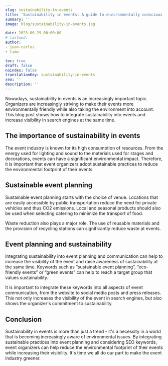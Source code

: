 ```yaml
---
slug: sustainability-in-events
title: 'Sustainability in events: A guide to environmentally conscious event planning'
summary: ''
image: blog/sustainability-in-events.jpg

date: 2023-06-29 00:00:00
# lastmod: 
author:
- juan-carlos
- timo

toc: true
draft: false
noindex: false
translationKey: sustainability-in-events
seo: ''
description: ''
---
```

Nowadays, sustainability in events is an increasingly important topic. Organizers are increasingly striving to make their events more environmentally friendly while also taking the environment into account. This blog post shows how to integrate sustainability into events and increase visibility in search engines at the same time.

## The importance of sustainability in events

The event industry is known for its high consumption of resources. From the energy used for lighting and sound to the materials used for stages and decorations, events can have a significant environmental impact. Therefore, it is important that event organizers adopt sustainable practices to reduce the environmental footprint of their events.

## Sustainable event planning

Sustainable event planning starts with the choice of venue. Locations that are easily accessible by public transportation reduce the need for private vehicles and thus CO2 emissions. Local and seasonal products should also be used when selecting catering to minimize the transport of food.

Waste reduction also plays a major role. The use of reusable materials and the provision of recycling stations can significantly reduce waste at events.

## Event planning and sustainability

Integrating sustainability into event planning and communication can help to increase the visibility of the event and raise awareness of sustainability at the same time. Keywords such as “sustainable event planning”, “eco-friendly events” or “green events” can help to reach a target group that values sustainability.

It is important to integrate these keywords into all aspects of event communication, from the website to social media posts and press releases. This not only increases the visibility of the event in search engines, but also shows the organizer's commitment to sustainability.

## Conclusion

Sustainability in events is more than just a trend - it's a necessity in a world that is becoming increasingly aware of environmental issues. By integrating sustainable practices into event planning and considering SEO keywords, event organizers can help reduce the environmental footprint of their events while increasing their visibility. It's time we all do our part to make the event industry greener.
